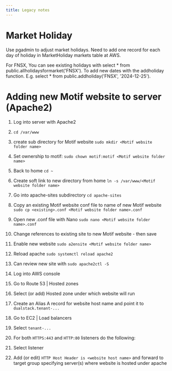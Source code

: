 ```yaml
---
title: Legacy notes
---
```


# Market Holiday

Use pgadmin to adjust market holidays.  Need to add one record for each day of holiday in MarketHoliday markets table at AWS.

For FNSX,
You can see existing holidays with select * from public.allholidaysformarket('FNSX'). To add new dates with the addholiday function. E.g. select * from public.addholiday('FNSX', '2024-12-25').

# Adding new Motif website to server (Apache2)

1. Log into server with Apache2
1. `cd /var/www`
1. create sub directory for Motif website `sudo mkdir <Motif website folder name>`
1. Set ownership to motif: `sudo chown motif:motif <Motif website folder name>`
1. Back to home `cd ~`
1. Create soft link to new directory from home `ln -s /var/www/<Motif website folder name>`
1. Go into apache-sites subdirectory `cd apache-sites`
1. Copy an existing Motif website conf file to name of new Motif website `sudo cp <existing>.conf <Motif website folder name>.conf`
1. Open new .conf file with Nano `sudo nano <Motif website folder name>.conf`
1. Change references to existing site to new Motif website - then save
1. Enable new website `sudo a2ensite <Motif website folder name>`
1. Reload apache `sudo systemctl reload apache2`
1. Can review new site with `sudo apache2ctl -S`

1. Log into AWS console
1. Go to Route 53 | Hosted zones
1. Select (or add) Hosted zone under which website will run
1. Create an Alias A record for website host name and point it to `dualstack.tenant-...`

1. Go to EC2 | Load balancers
1. Select `tenant-...`
1. For both `HTTPS:443` and `HTTP:80` listeners do the following:
1. Select listener
1. Add (or edit) `HTTP Host Header is <website host name>` and forward to target group specifying server(s) where website is hosted under apache
